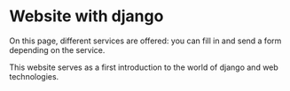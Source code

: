 # Website with django

On this page, different services are offered: you can fill in and send a form depending on the service.

This website serves as a first introduction to the world of django and web technologies.
